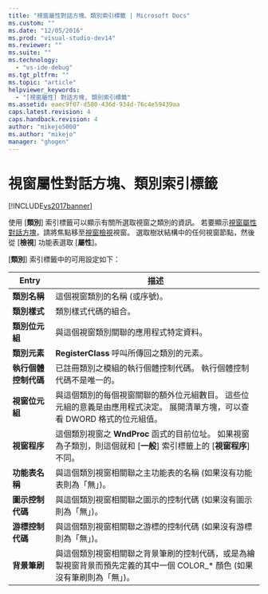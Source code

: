 ```yaml
---
title: "視窗屬性對話方塊、類別索引標籤 | Microsoft Docs"
ms.custom: ""
ms.date: "12/05/2016"
ms.prod: "visual-studio-dev14"
ms.reviewer: ""
ms.suite: ""
ms.technology: 
  - "vs-ide-debug"
ms.tgt_pltfrm: ""
ms.topic: "article"
helpviewer_keywords: 
  - "[視窗屬性] 對話方塊, 類別索引標籤"
ms.assetid: eaec9f07-d580-436d-934d-76c4e59439aa
caps.latest.revision: 4
caps.handback.revision: 4
author: "mikejo5000"
ms.author: "mikejo"
manager: "ghogen"
---
```

# 視窗屬性對話方塊、類別索引標籤
[!INCLUDE[vs2017banner](../code-quality/includes/vs2017banner.md)]

使用 \[**類別**\] 索引標籤可以顯示有關所選取視窗之類別的資訊。  若要顯示[視窗屬性對話方塊](../debugger/window-properties-dialog-box.md)，請將焦點移至[視窗檢視](../debugger/windows-view.md)視窗。  選取樹狀結構中的任何視窗節點，然後從 \[**檢視**\] 功能表選取 \[**屬性**\]。  
  
 \[**類別**\] 索引標籤中的可用設定如下：  
  
|Entry|描述|  
|-----------|--------|  
|**類別名稱**|這個視窗類別的名稱 \(或序號\)。|  
|**類別樣式**|類別樣式代碼的組合。|  
|**類別位元組**|與這個視窗類別關聯的應用程式特定資料。|  
|**類別元素**|**RegisterClass** 呼叫所傳回之類別的元素。|  
|**執行個體控制代碼**|已註冊類別之模組的執行個體控制代碼。  執行個體控制代碼不是唯一的。|  
|**視窗位元組**|與這個類別的每個視窗關聯的額外位元組數目。  這些位元組的意義是由應用程式決定。  展開清單方塊，可以查看 DWORD 格式的位元組值。|  
|**視窗程序**|這個類別視窗之 **WndProc** 函式的目前位址。  如果視窗為子類別，則這個就和 \[**一般**\] 索引標籤上的 \[**視窗程序**\] 不同。|  
|**功能表名稱**|與這個類別視窗相關聯之主功能表的名稱 \(如果沒有功能表則為「無」\)。|  
|**圖示控制代碼**|與這個類別視窗相關聯之圖示的控制代碼 \(如果沒有圖示則為「無」\)。|  
|**游標控制代碼**|與這個類別視窗相關聯之游標的控制代碼 \(如果沒有游標則為「無」\)。|  
|**背景筆刷**|與這個類別視窗相關聯之背景筆刷的控制代碼，或是為繪製視窗背景而預先定義的其中一個 COLOR\_\* 顏色 \(如果沒有筆刷則為「無」\)。|
